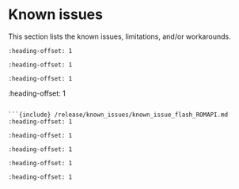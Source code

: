 # Known issues

This section lists the known issues, limitations, and/or workarounds.

```{include} /release/known_issues/known_issue_new_project_wizard_compile_failure.md
:heading-offset: 1
```

```{include} /release/known_issues/known_issue_only_freertos_is_tested_for_rtos_support.md
:heading-offset: 1
```

```{include} /release/known_issues/known_issue_bluetooth_le.md
:heading-offset: 1
```

<!-- ```{include} /release/known_issues/known_issue_npw_issue.md -->
:heading-offset: 1
```

```{include} /release/known_issues/known_issue_flash_ROMAPI.md
:heading-offset: 1
```

```{include} /release/known_issues/known_issue_other_limitations.md
:heading-offset: 1
```
```{include} ../../../../release/known_issues/examples_hello_world_ns_secure_faults_ns_and_secure_faults_trdc_ns_have_incorrect_library_path_in_gui_projects.md
:heading-offset: 1
```
```{include} ../../../../release/known_issues/el2go_examples_on_kw45b41zevk.md
:heading-offset: 1
```

```{include} ../../../../release/known_issues/known_issue_uart_junk_character_at_wakeup.md
:heading-offset: 1
```